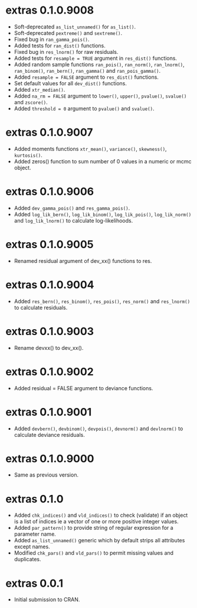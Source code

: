# extras 0.1.0.9008

- Soft-deprecated `as_list_unnamed()` for `as_list()`.
- Soft-deprecated `pextreme()` and `sextreme()`.
- Fixed bug in `ran_gamma_pois()`.
- Added tests for `ran_dist()` functions.
- Fixed bug in `res_lnorm()` for raw residuals.
- Added tests for `resample = TRUE` argument in `res_dist()` functions.
- Added random sample functions `ran_pois()`, `ran_norm()`, `ran_lnorm()`, `ran_binom()`, `ran_bern()`, `ran_gamma()` and `ran_pois_gamma()`.
- Added `resample = FALSE` argument to `res_dist()` functions.
- Set default values for all `dev_dist()` functions.
- Added `xtr_median()`.
- Added `na_rm = FALSE` argument to `lower()`, `upper()`, `pvalue()`, `svalue()` and `zscore()`.
- Added `threshold = 0` argument to `pvalue()` and `svalue()`.


# extras 0.1.0.9007

- Added moments functions `xtr_mean()`, `variance()`, `skewness()`, `kurtosis()`.
- Added zeros() function to sum number of 0 values in a numeric or mcmc object.


# extras 0.1.0.9006

- Added `dev_gamma_pois()` and `res_gamma_pois()`.
- Added `log_lik_bern()`, `log_lik_binom()`, `log_lik_pois()`, `log_lik_norm()` and `log_lik_lnorm()` to calculate log-likelihoods.


# extras 0.1.0.9005

- Renamed residual argument of dev_xx() functions to res.


# extras 0.1.0.9004

- Added `res_bern()`, `res_binom()`, `res_pois()`, `res_norm()` and `res_lnorm()` to calculate residuals.


# extras 0.1.0.9003

- Rename devxx() to dev_xx().


# extras 0.1.0.9002

- Added residual = FALSE argument to deviance functions.


# extras 0.1.0.9001

- Added `devbern()`, `devbinom()`, `devpois()`, `devnorm()` and `devlnorm()` to calculate deviance residuals.

# extras 0.1.0.9000

- Same as previous version.


# extras 0.1.0

- Added `chk_indices()` and `vld_indices()` to check (validate) if an object is a list of indices ie a vector of one or more positive integer values.
- Added `par_pattern()` to provide string of regular expression for a parameter name.
- Added `as_list_unnamed()` generic which by default strips all attributes except names.
- Modified `chk_pars()` and `vld_pars()` to permit missing values and duplicates.

# extras 0.0.1

- Initial submission to CRAN.
